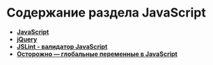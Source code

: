 Содержание раздела JavaScript
=============================
* **[JavaScript](https://github.com/uran1980/my-blog/blob/master/JavaScript/JavaScript.md)**
* **[jQuery](https://github.com/uran1980/my-blog/blob/master/jQuery/jQuery.md)**
* **[JSLint - валидатор JavaScript](https://github.com/uran1980/my-blog/blob/master/JavaScript/JSLint.md)**
* **[Осторожно — глобальные переменные в JavaScript](https://github.com/uran1980/my-blog/blob/master/JavaScript/Global-variables-in-JavaScript.md)**
